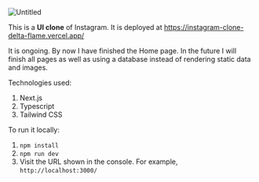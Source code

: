 ![Untitled](https://github.com/powerseed/instagram-clone/assets/42278237/0259d482-e0e2-4484-8568-918cb2d73ddc)

This is a **UI clone** of Instagram. It is deployed at https://instagram-clone-delta-flame.vercel.app/

It is ongoing. By now I have finished the Home page. In the future I will finish all pages as well as using a database instead of rendering static data and images.

Technologies used:

1. Next.js
2. Typescript
3. Tailwind CSS

To run it locally:

1. `npm install`
2. `npm run dev`
3. Visit the URL shown in the console. For example, `http://localhost:3000/`
